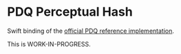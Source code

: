 # PDQ Perceptual Hash

Swift binding of the [official PDQ reference implementation](https://github.com/facebook/ThreatExchange/tree/main/pdq).

This is WORK-IN-PROGRESS.
